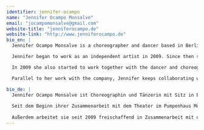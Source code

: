 ```yaml
---
identifier: jennifer-ocampo
name: "Jennifer Ocampo Monsalve"
email: "jocampomonsalve@gmail.com"
website-title: "jenniferocampo.de"
website-link: "http://www.jenniferocampo.de"
bio_en: |
  Jennifer Ocampo Monsalve is a choreographer and dancer based in Berlin. She was born in Colombia and started there her professional dance studies. In 2000 she moved to Germany to continue her artistic development. Here she received her dance degree at the Folkwang, Universität der Künste, in Essen in 2004. From 2004 until 2009 she worked as dancer for the Daniel Goldin Dance Theater Company at the State Theater of Münster.

  Jennifer began to work as an independent artist in 2009. Since then she started to create and perform her own work in independent theaters and alternative spaces. She began her collaboration in 2009 with the Theater im Pumpenhaus in Münster where she co-created a series of works including Jack & Jill (2009), Context (2010) with Grüneberg, Pandaemonium (2011), with Paradeiser productions and Grüneberg. In Münster she also worked as choreographer for the State Theater of Münster, Theater Sycorax, among others. She was also responsible for the choreography of three productions of the renowned Münster Youth Theater Label Cactus Junges Theater. Their young Theater production Mutter: Glück (2011) awarded the Brothers Grimm Prize in Berlin, where Jennifer collaborated as choreographer.

  In 2009 she also started to work together with the dancer and choreographer Marcela Ruiz Quintero and the director Philip Gregor Grünberg. On 2015 they founded their company Hidden Tracks. They have created international productions as Hidden Tracks (2011), Happy Planet (2012/13), Persona (2014) and EXIT: Humanity (2015), some of them played and coproduced in Colombia by the Festival Danza en la ciudad (Bogotá) and also shown in Theaters in Germany as the Theater im Pumpenhaus in Münster, FFT Düsseldorf and Dock 11 in Berlin. Their productions are often supported from cultural institutions and Theaters in Colombia and Germany.

  Parallel to her work with the company, Jennifer keeps collaborating with other independent artists in Germany and Colombia, she keeps teaching in both countries as well.

bio_de: |
  Jennifer Ocampo Monsalve ist Choreographin und Tänzerin mit Sitz in Berlin. Sie ist in Kolumbien geboren und hat dort Ihre Ausbildung als Tänzerin angefangen. In 2000 geht Sie nach Deutschland wo sie ihren Tanzabschluss in 2004 an der Folkwang Universität der Künste in Essen bekommen hat. 2004-2009 ist sie Tanztheater-Ensemblemitglied bei Daniel Goldin an den Städtischen Bühnen Münster gewesen. 
  
  Seit dem Beginn ihrer Zusammenarbeit mit dem Theater im Pumpenhaus Münster im Jahr 2009, realisierte sie hier eine Reihe weiterer Arbeiten. Zudem verantwortete sie die choreografische Arbeit in drei Produktionen des renommierten Münsteraner Jugendtheaterlabels Cactus Junges Theater. Die mit ihrer Mitarbeit entstandene Produktion „Mutter:Glück“ wurde 2011 mit dem Brüder-Grimm-Preis in Berlin ausgezeichnet. 
  
  Außerdem arbeitet sie seit 2009 freischaffend in Zusammenarbeit mit der Choreografin und Tänzerin Marcela Ruiz Quintero und mit dem Regisseur Philip Gregor Grüneberg. In 2015 haben die drei Künstler die Company Hidden Tracks gegründet. Als Teil dieser Kollaboration gibt es eine Serie von Produktionen die in Deutschland und Kolumbien aufgeführt wurden, so u.a „Hidden Tracks“(2011), HAPPY PLANET(2012), „Persona“ (2014 ) und EXIT:Humanity (2015). Ihre letzte Produktion MIRAGE, a Self Porträt Solo, würde in Ecuador, Argentinien und Berlin erarbeitet und im DOCK 11 Berlin unter das Plataforma Festival aufgeführt, sowie im das RESET6 Festival in Münster, und im Festival Danza en la ciudad Bogotá 2016. 
---
```

